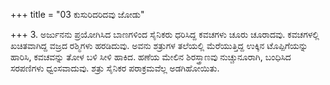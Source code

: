 +++
title = "03 ಕುಸುರಿದರಿದವು ಜೋಡು"

+++
3. ಅರ್ಜುನನು ಪ್ರಯೋಗಿಸಿದ ಬಾಣಗಳಿಂದ ಸೈನಿಕರು ಧರಿಸಿದ್ದ ಕವಚಗಳು ಚೂರು ಚೂರಾದವು. ಕವಚಗಳಲ್ಲಿ ಖಚಿತವಾಗಿದ್ದ ವಜ್ರದ ರಶ್ಮಿಗಳು ಹರಡಿದುವು. ಅವನು ಶತ್ರುಗಳ ತಲೆಯಲ್ಲಿ ಮೆರೆಯುತ್ತಿದ್ದ ಉಕ್ಕಿನ ಟೊಪ್ಪಿಗೆಯನ್ನು ಹಾರಿಸಿ, ಕವಚವನ್ನು ತೋಳ ಬಳಿ ಸೀಳಿ ಹಾಕಿದ. ಹಣೆಯ ಮೇಲಿನ ಶಿರಸ್ತ್ರಾಣವು ನುಚ್ಚುನೂರಾಗಿ, ಬಂಧಿಸಿದ ಸರಪಣಿಗಳು ಧ್ವಂಸವಾದುವು. ಶತ್ರು ಸೈನಿಕರ ಪರಾಕ್ರಮವೆಲ್ಲ ಅಡಗಿಹೋಯಿತು.
